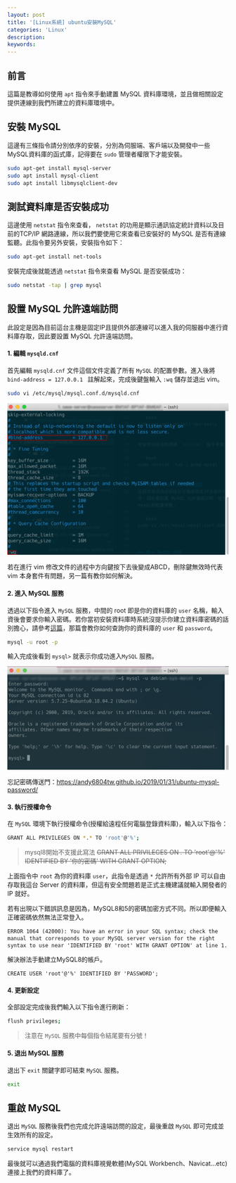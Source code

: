 ```yaml
---
layout: post
title: '[Linux系統] ubuntu安裝MySQL'
categories: 'Linux'
description: 
keywords:
---
```


## 前言
這篇是教導如何使用 `apt` 指令來手動建置 MySQL 資料庫環境，並且做相關設定提供連線到我們所建立的資料庫環境中。

## 安裝 MySQL
這邊有三條指令請分別依序的安裝，分別為伺服端、客戶端以及開發中一些MySQL資料庫的函式庫，記得要在 `sudo` 管理者權限下才能安裝。

```bash
sudo apt-get install mysql-server
sudo apt install mysql-client
sudo apt install libmysqlclient-dev
```

## 測試資料庫是否安裝成功
這邊使用 `netstat` 指令來查看， `netstat` 的功用是顯示通訊協定統計資料以及目前的TCP/IP 網路連線，所以我們要使用它來查看已安裝好的 MySQL 是否有連線監聽。此指令要另外安裝，安裝指令如下：

```bash
sudo apt-get install net-tools
```

安裝完成後就能透過 `netstat` 指令來查看 MySQL 是否安裝成功：

```bash
sudo netstat -tap | grep mysql
```

## 設置 MySQL 允許遠端訪問

此設定是因為目前這台主機是固定IP且提供外部連線可以進入我的伺服器中進行資料庫存取，因此要設置 MySQL 允許遠端訪問。

#### 1. 編輯 `mysqld.cnf`
首先編輯 `mysqld.cnf` 文件這個文件定義了所有 `MySQL` 的配置參數。進入後將 `bind-address = 127.0.0.1 ` 註解起來，完成後鍵盤輸入 `:wq` 儲存並退出 vim。

```bash
sudo vi /etc/mysql/mysql.conf.d/mysqld.cnf
```

![](/images/posts/linux/2019/img1080129-01.png)

若在進行 vim 修改文件的過程中方向鍵按下去後變成ABCD，刪除鍵無效時代表 vim 本身套件有問題，另一篇有教你如何解決。


#### 2. 進入 MySQL 服務
透過以下指令進入 `MySQL` 服務，中間的 root 即是你的資料庫的 `user` 名稱，輸入資後會要求你輸入密碼。若你當初安裝資料庫時系統沒提示你建立資料庫密碼的話別擔心，請參考[這篇](https://andy6804tw.github.io/2019/01/31/ubuntu-mysql-password/)，那篇會教你如何查詢你的資料庫的 `user` 和 `password`。

```bash
mysql -u root -p
```

輸入完成後看到 `mysql>` 就表示你成功進入`MySQL` 服務。

![](/images/posts/linux/2019/img1080129-02.png)

忘記密碼傳送門：https://andy6804tw.github.io/2019/01/31/ubuntu-mysql-password/

#### 3. 執行授權命令
在 `MySQL` 環境下執行授權命令(授權給遠程任何電腦登錄資料庫)，輸入以下指令：

```bash
GRANT ALL PRIVILEGES ON *.* TO 'root'@'%';
```
> mysql8開始不支援此寫法
~~GRANT ALL PRIVILEGES ON *.* TO 'root'@'%' IDENTIFIED BY '你的密碼' WITH GRANT OPTION;~~


上面指令中 `root` 為你的資料庫 `user`，此指令是透過 `*` 允許所有外部 IP 可以自由存取我這台 Server 的資料庫，但這有安全問題若是正式主機建議就輸入開發者的 IP 就好。


若有出現以下錯誤訊息是因為，MySQL8和5的密碼加密方式不同。所以即便輸入正確密碼依然無法正常登入。
```
ERROR 1064 (42000): You have an error in your SQL syntax; check the manual that corresponds to your MySQL server version for the right syntax to use near 'IDENTIFIED BY 'root' WITH GRANT OPTION' at line 1.
```

解決辦法手動建立MySQL8的帳戶。
```
CREATE USER 'root'@'%' IDENTIFIED BY 'PASSWORD';
```

#### 4. 更新設定
全部設定完成後我們輸入以下指令進行刷新：

```bash
flush privileges;  
```

> 注意在 `MySQL` 服務中每個指令結尾要有分號！

#### 5. 退出 MySQL 服務
退出下 `exit` 關鍵字即可結束 `MySQL` 服務。

```bash
exit
```

## 重啟 MySQL
退出 `MySQL` 服務後我們也完成允許遠端訪問的設定，最後重啟 `MySQL` 即可完成並生效所有的設定。

```bash
service mysql restart
```

最後就可以通過我們電腦的資料庫視覺軟體(MySQL Workbench、Navicat...etc)連接上我們的資料庫了。


